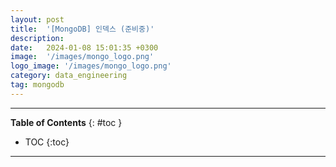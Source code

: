 ```yaml
---
layout: post
title:  '[MongoDB] 인덱스 (준비중)'
description: 
date:   2024-01-08 15:01:35 +0300
image:  '/images/mongo_logo.png'
logo_image: '/images/mongo_logo.png'
category: data_engineering
tag: mongodb
---
```


---
**Table of Contents**
{: #toc }
*  TOC
{:toc}

---
